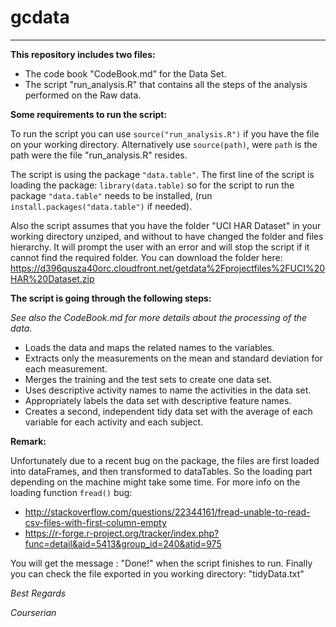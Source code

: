 # gcdata
------

**This repository includes two files:**

- The code book "CodeBook.md" for the Data Set.
- The script "run_analysis.R" that contains all the steps of the analysis performed on the Raw data.


**Some requirements to run the script:**

To run the script you can use `source("run_analysis.R")` if you have the file on your working directory.
Alternatively use `source(path)`, were `path` is the path were the file "run_analysis.R" resides.

The script is using the package `"data.table"`.
The first line of the script is loading the package: `library(data.table)`
so for the script to run the package `"data.table"` needs to be installed, (run `install.packages("data.table")` if needed).

Also the script assumes that you have the folder "UCI HAR Dataset" in your working directory unziped, and without to have changed the folder and files hierarchy.
It will prompt the user with an error and will stop the script if it cannot find the required folder.
You can download the folder here:
<https://d396qusza40orc.cloudfront.net/getdata%2Fprojectfiles%2FUCI%20HAR%20Dataset.zip>

**The script is going through the following steps:**

*See also the CodeBook.md for more details about the processing of the data.*

- Loads the data and maps the related names to the variables.
- Extracts only the measurements on the mean and standard deviation for each measurement.
- Merges the training and the test sets to create one data set.
- Uses descriptive activity names to name the activities in the data set.
- Appropriately labels the data set with descriptive feature names.
- Creates a second, independent tidy data set with the average of each variable for each activity and each subject. 



**Remark:**

Unfortunately due to a recent bug on the package, the files are first loaded into dataFrames, and then transformed to dataTables. So the loading part depending on the machine might take some time.
For more info on the loading function `fread()` bug:

- <http://stackoverflow.com/questions/22344161/fread-unable-to-read-csv-files-with-first-column-empty>
- <https://r-forge.r-project.org/tracker/index.php?func=detail&aid=5413&group_id=240&atid=975>

You will get the message : "Done!" when the script finishes to run.
Finally you can check the file exported in you working directory: "tidyData.txt"


*Best Regards*

*Courserian*
